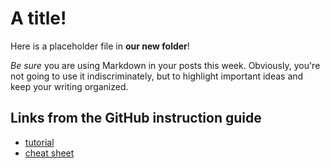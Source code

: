 # A title!

Here is a placeholder file in **our new folder**!

_Be sure_ you are using Markdown in your posts this week. Obviously, you're not going to use it indiscriminately, but to highlight important ideas and keep your writing organized.

## Links from the GitHub instruction guide
- [tutorial](https://www.markdowntutorial.com/)
- [cheat sheet](https://www.markdownguide.org/cheat-sheet)
